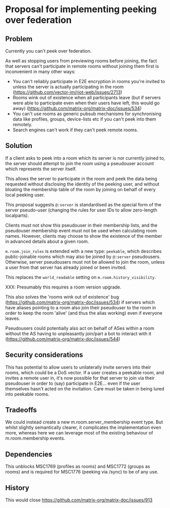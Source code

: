# Proposal for implementing peeking over federation

## Problem

Currently you can't peek over federation.

As well as stopping users from previewing rooms before joining, the fact that
servers can't participate in remote rooms without joining them first is
inconvenient in many other ways:

 * You can't reliably participate in E2E encryption in rooms you're invited to
   unless the server is actually participating in the room
   (https://github.com/vector-im/riot-web/issues/2713)
 * Rooms wink out of existence when all participants leave (but if servers were
   able to participate even when their users have left, this would go away)
   (https://github.com/matrix-org/matrix-doc/issues/534)
 * You can't use rooms as generic pubsub mechanisms for synchronising data like
   profiles, groups, device-lists etc if you can't peek into them remotely.
 * Search engines can't work if they can't peek remote rooms.

## Solution

If a client asks to peek into a room which its server is nor currently joined
to, the server should attempt to join the room using a pseudouser account which
represents the server itself.

This allows the server to participate in the room and peek the data being
requested without disclosing the identity of the peeking user, and without
bloating the membership table of the room by joining on behalf of every local
peeking user.

This proposal suggests `@:server` is standardised as the special form of the
server pseudo-user (changing the rules for user IDs to allow zero-length
localparts).

Clients must not show this pseudouser in their membership lists, and the
pseudouser membership event must not be used when calculating room names.
However, clients may choose to show the existence of the member in advanced
details about a given room.

`m.room.join_rules` is extended with a new type: `peekable`, which describes
public-joinable rooms which may also be joined by `@:server` pseudousers.
Otherwise, server pseudousers must not be allowed to join the room, unless a
user from that server has already joined or been invited.

This replaces the `world_readable` setting on `m.room.history_visibility`.

XXX: Presumably this requires a room version upgrade.

This also solves the 'rooms wink out of existence' bug
(https://github.com/matrix-org/matrix-doc/issues/534)
if servers which have aliases pointing to a room also join their pseudouser to
the room in order to keep the room 'alive' (and thus the alias working) even
if everyone leaves.

Pseudousers could potentially also act on behalf of ASes within a room without
the AS having to unpleasantly join/part a bot to interact with it
(https://github.com/matrix-org/matrix-doc/issues/544)

## Security considerations

This has potential to allow users to unilaterally invite servers into their rooms,
which could be a DoS vector.  If a user creates a peekable room, and invites a
remote user in, it's now possible for that server to join via their pseudouser
in order to (say) participate in E2E... even if the user themselves hasn't
acted on the invitation.  Care must be taken in being lured into peekable rooms.

## Tradeoffs

We could instead create a new m.room.server_membership event type.  But whilst
slightly semantically clearer, it complicates the implementation even more,
whereas here we can leverage most of the existing behaviour of m.room.membership
events.

## Dependencies

This unblocks MSC1769 (profiles as rooms) and MSC1772 (groups as rooms)
and is required for MSC1776 (peeking via /sync) to be of any use.

## History

This would close https://github.com/matrix-org/matrix-doc/issues/913